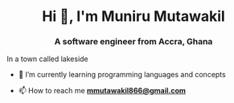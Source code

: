 <h1 align="center">Hi 👋, I'm Muniru Mutawakil</h1>


<h3 align="center">A software engineer from Accra, Ghana</h3>
<p alignt="center"> In a town called lakeside</p>


- 🌱 I’m currently learning programming languages and concepts

- 📫 How to reach me **mmutawakil866@gmail.com**
